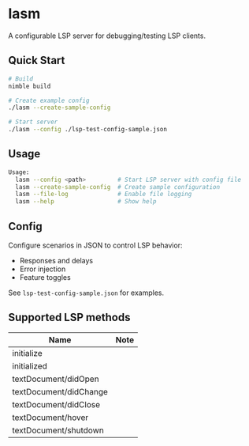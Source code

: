 # lasm

A configurable LSP server for debugging/testing LSP clients.

## Quick Start

```bash
# Build
nimble build

# Create example config
./lasm --create-sample-config

# Start server
./lasm --config ./lsp-test-config-sample.json
```

## Usage

```bash
Usage:
  lasm --config <path>         # Start LSP server with config file
  lasm --create-sample-config  # Create sample configuration
  lasm --file-log              # Enable file logging
  lasm --help                  # Show help
```

## Config

Configure scenarios in JSON to control LSP behavior:
- Responses and delays
- Error injection
- Feature toggles

See `lsp-test-config-sample.json` for examples.

## Supported LSP methods

| Name | Note |
|--|--|
| initialize | |
| initialized | |
| textDocument/didOpen | |
| textDocument/didChange | |
| textDocument/didClose | |
| textDocument/hover | |
| textDocument/shutdown | |
